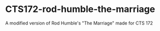 # CTS172-rod-humble-the-marriage
A modified version of Rod Humble's "The Marriage" made for CTS 172
